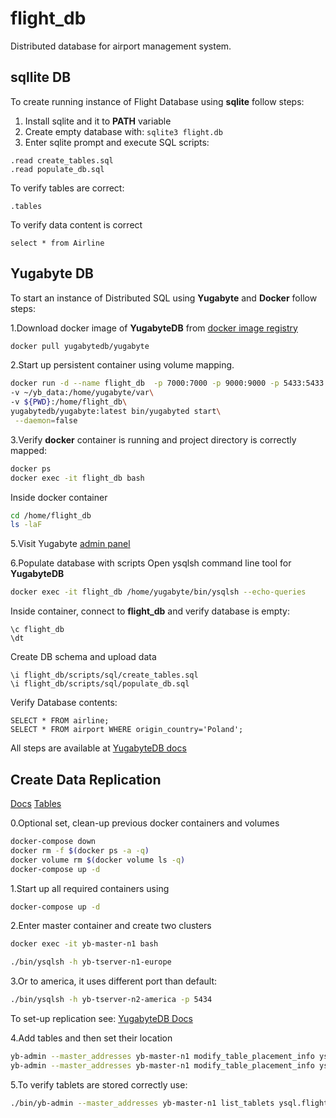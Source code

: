 # flight_db

Distributed database for airport management system.

## sqllite DB

To create running instance of Flight Database using **sqlite** follow steps:

1. Install sqlite and it to **PATH** variable <br>
2. Create empty database with: ```sqlite3 flight.db```
3. Enter sqlite prompt and execute SQL scripts:
```sqlite
.read create_tables.sql
.read populate_db.sql
```

To verify tables are correct:
```sqlite
.tables
```

To verify data content is correct
```sqlite
select * from Airline
```

## Yugabyte DB

To start an instance of Distributed SQL using **Yugabyte** and **Docker** follow steps:

1.Download docker image of **YugabyteDB** from [docker image registry](https://hub.docker.com/r/yugabytedb/yugabyte)

```bash
docker pull yugabytedb/yugabyte
```

2.Start up persistent container using volume mapping.

```bash
docker run -d --name flight_db  -p 7000:7000 -p 9000:9000 -p 5433:5433 -p 9042:9042\
-v ~/yb_data:/home/yugabyte/var\
-v ${PWD}:/home/flight_db\
yugabytedb/yugabyte:latest bin/yugabyted start\
 --daemon=false
```

3.Verify **docker** container is running and project directory is correctly mapped:

```bash
docker ps
docker exec -it flight_db bash
```

Inside docker container

```bash
cd /home/flight_db
ls -laF
```

5.Visit Yugabyte [admin panel](http://localhost:7000)

6.Populate database with scripts
Open ysqlsh command line tool for **YugabyteDB**

```bash
docker exec -it flight_db /home/yugabyte/bin/ysqlsh --echo-queries
```

Inside container, connect to **flight_db** and verify database is empty:

```postgresql
\c flight_db
\dt
```

Create DB schema and upload data

```postgresql
\i flight_db/scripts/sql/create_tables.sql
\i flight_db/scripts/sql/populate_db.sql
```

Verify Database contents:

```postgresql
SELECT * FROM airline;
SELECT * FROM airport WHERE origin_country='Poland';
```

All steps are available at [YugabyteDB docs](https://docs.yugabyte.com/)

## Create Data Replication

[Docs](https://docs.yugabyte.com/latest/admin/yb-admin/)
[Tables](https://docs.yugabyte.com/latest/explore/multi-region-deployments/row-level-geo-partitioning/)

0.Optional set, clean-up previous docker containers and volumes

```bash
docker-compose down
docker rm -f $(docker ps -a -q)
docker volume rm $(docker volume ls -q)
docker-compose up -d
```

1.Start up all required containers using

```bash
docker-compose up -d
```

2.Enter master container and create two clusters

```bash
docker exec -it yb-master-n1 bash
```

```bash
./bin/ysqlsh -h yb-tserver-n1-europe
```

3.Or to america, it uses different port than default:

```bash
./bin/ysqlsh -h yb-tserver-n2-america -p 5434
```

To set-up replication see: [YugabyteDB Docs](https://docs.yugabyte.com/latest/explore/multi-region-deployments/asynchronous-replication-ysql/)

4.Add tables and then set their location

```bash
yb-admin --master_addresses yb-master-n1 modify_table_placement_info ysql.flight_db airports_europe local.europe.europe-1a 1
yb-admin --master_addresses yb-master-n1 modify_table_placement_info ysql.flight_db airports_america local.america.america-1a 1
```

5.To verify tablets are stored correctly use:

```bash
./bin/yb-admin --master_addresses yb-master-n1 list_tablets ysql.flight_db airports_america
```
